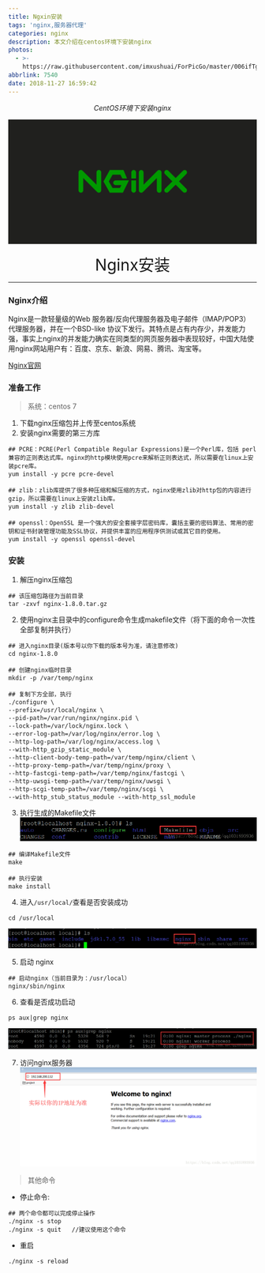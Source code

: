 ```yaml
---
title: Ngxin安装
tags: 'nginx,服务器代理'
categories: nginx
description: 本文介绍在centos环境下安装nginx
photos:
  - >-
    https://raw.githubusercontent.com/imxushuai/ForPicGo/master/006ifTg0gy1fxq195rirbj314k0kat8k.jpg
abbrlink: 7540
date: 2018-11-27 16:59:42
---
```


<center><i>CentOS环境下安装nginx</i></center>

![](https://raw.githubusercontent.com/imxushuai/ForPicGo/master/006ifTg0gy1fxq195rirbj314k0kat8k.jpg)

<!-- more -->

<center><font size="6px">Nginx安装</font></center>

---
### Nginx介绍
Nginx是一款轻量级的Web 服务器/反向代理服务器及电子邮件（IMAP/POP3）代理服务器，并在一个BSD-like 协议下发行。其特点是占有内存少，并发能力强，事实上nginx的并发能力确实在同类型的网页服务器中表现较好，中国大陆使用nginx网站用户有：百度、京东、新浪、网易、腾讯、淘宝等。   

[Nginx官网](https://nginx.org/)

### 准备工作
> 系统：centos 7

1. 下载nginx压缩包并上传至centos系统
2. 安装nginx需要的第三方库
```shell
## PCRE：PCRE(Perl Compatible Regular Expressions)是一个Perl库，包括 perl 兼容的正则表达式库。nginx的http模块使用pcre来解析正则表达式，所以需要在linux上安装pcre库。
yum install -y pcre pcre-devel

## zlib：zlib库提供了很多种压缩和解压缩的方式，nginx使用zlib对http包的内容进行gzip，所以需要在linux上安装zlib库。
yum install -y zlib zlib-devel

## openssl：OpenSSL 是一个强大的安全套接字层密码库，囊括主要的密码算法、常用的密钥和证书封装管理功能及SSL协议，并提供丰富的应用程序供测试或其它目的使用。
yum install -y openssl openssl-devel
```

### 安装

1. 解压nginx压缩包
```shell
## 该压缩包路径为当前目录
tar -zxvf nginx-1.8.0.tar.gz
```

2. 使用nginx主目录中的configure命令生成makefile文件（将下面的命令一次性全部复制并执行）
```shell
## 进入nginx目录(版本号以你下载的版本号为准，请注意修改)
cd nginx-1.8.0

## 创建nginx临时目录
mkdir -p /var/temp/nginx

## 复制下方全部，执行
./configure \
--prefix=/usr/local/nginx \
--pid-path=/var/run/nginx/nginx.pid \
--lock-path=/var/lock/nginx.lock \
--error-log-path=/var/log/nginx/error.log \
--http-log-path=/var/log/nginx/access.log \
--with-http_gzip_static_module \
--http-client-body-temp-path=/var/temp/nginx/client \
--http-proxy-temp-path=/var/temp/nginx/proxy \
--http-fastcgi-temp-path=/var/temp/nginx/fastcgi \
--http-uwsgi-temp-path=/var/temp/nginx/uwsgi \
--http-scgi-temp-path=/var/temp/nginx/scgi \
--with-http_stub_status_module --with-http_ssl_module
```

3. 执行生成的Makefile文件   
![](https://raw.githubusercontent.com/imxushuai/ForPicGo/master/006ifTg0gy1fxmray6fy8j30q402nglr.jpg)
```shell
## 编译Makefile文件
make

## 执行安装
make install
```

4. 进入`/usr/local/`查看是否安装成功
```shell
cd /usr/local
```
![](https://raw.githubusercontent.com/imxushuai/ForPicGo/master/006ifTg0gy1fxmrbpo0pmj30um02gdfw.jpg)

5. 启动 nginx
```shell
## 启动nginx（当前目录为：/usr/local）
nginx/sbin/nginx
```

6. 查看是否成功启动
```shell
ps aux|grep nginx
```
![](https://raw.githubusercontent.com/imxushuai/ForPicGo/master/006ifTg0gy1fxmrbpwbgcj311d034dg4.jpg)

7. 访问nginx服务器
![](https://raw.githubusercontent.com/imxushuai/ForPicGo/master/006ifTg0gy1fxmrbq1202j30wo0dqaas.jpg)

> 其他命令   
 
- 停止命令:  

```shell
## 两个命令都可以完成停止操作
./nginx -s stop   
./nginx -s quit   //建议使用这个命令
```

- 重启

```shell
./nginx -s reload
```
